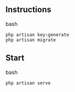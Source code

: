 ## Instructions

bash
```
php artisan key:generate
php artisan migrate
```

## Start

bash
```
php artisan serve
```
